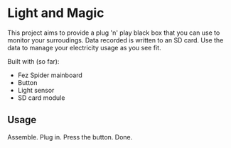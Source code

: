 # Light and Magic

This project aims to provide a plug 'n' play black box that you can use to monitor your surroudings. 
Data recorded is written to an SD card. Use the data to manage your electricity usage as you see fit.

Built with (so far):

* Fez Spider mainboard
* Button
* Light sensor
* SD card module

## Usage
Assemble. Plug in. Press the button. Done.
